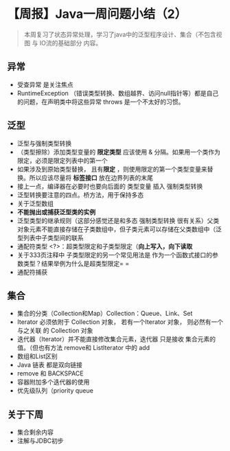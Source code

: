 # 【周报】Java一周问题小结（2）

> 本周复习了状态异常处理，学习了java中的泛型程序设计、集合（不包含视图 与 IO流的基础部分 内容。

## 异常

- 受查异常 是关注焦点
- RuntimeException	（错误类型转换、数组越界、访问null指针等）都是自己的问题，在声明类中将这些异常 throws 是一个不太好的习惯。

## 泛型

- 泛型与强制类型转换
- （类型擦除）添加类型变量的 **限定类型** 应该使用 & 分隔。如果用一个类作为限定，必须是限定列表中的第一个
- 如果涉及到原始类型替换， 且有**限定** ，则使用限定的第一个类型变量来替换。所以应该尽量将 **标签接口** 放在边界列表的末尾
- 接上一点，编译器在必要时也要向后面的 类型变量 插入 强制类型转换
- 泛型转换要注意的四点。桥方法，用于保持多态
- 关于泛型数组
- **不能抛出或捕获泛型类的实例**
- 泛型类型的继承规则（这部分感觉还是和多态 强制类型转换 很有关系）父类对象元素不能直接存储在子类数组中，但子类元素可以存储在父类数组中（泛型列表中子类型间的联系
- 通配符类型 <?>：超类型限定和子类型限定（**向上写入，向下读取**
- 关于333页注释中 子类型限定的另一个常见用法是 作为一个函数式接口的参数类型？结果举例为什么是超类型限定= =
- 通配符捕获

## 集合

- 集合的分类（Collection和Map）Collection：Queue、Link、Set
- Iterator 必须依附于 Collection 对象， 若有一个Iterator 对象， 则必然有一个与之关联 的 Collection 对象
- 迭代器（Iterator）并不能直接修改集合元素，迭代器 只是接收 集合元素的值。（但也有方法 remove和 ListIterator 中的 add
- 数组和List区别
- Java 链表 都是双向链接
- remove 和 BACKSPACE 
- 容器附加多个迭代器的使用
- 优先级队列（priority queue



## 关于下周

- 集合剩余内容
- 注解与JDBC初步





